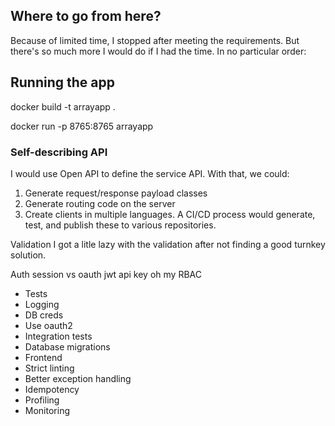 

## Where to go from here?

Because of limited time, I stopped after meeting the requirements.  But there's so much more I would do if I had the time.  In no particular order:

## Running the app

docker build -t arrayapp .

docker run -p 8765:8765 arrayapp


### Self-describing API

I would use Open API to define the service API.  With that, we could:
1. Generate request/response payload classes
2. Generate routing code on the server
3. Create clients in multiple languages.  A CI/CD process would generate, test, and publish these to various repositories.

Validation
I got a litle lazy with the validation after not finding a good turnkey solution.  

Auth
session vs oauth jwt api key oh my
RBAC
- Tests
- Logging
- DB creds
- Use oauth2
- Integration tests
- Database migrations
- Frontend
- Strict linting
- Better exception handling
- Idempotency
- Profiling
- Monitoring